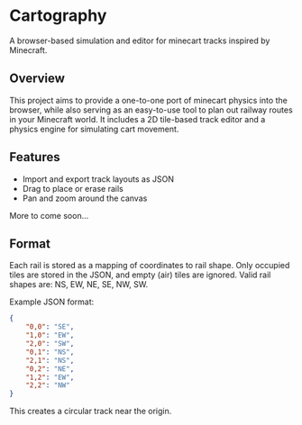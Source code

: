# Cartography

A browser-based simulation and editor for minecart tracks inspired by Minecraft.

## Overview

This project aims to provide a one-to-one port of minecart physics into the browser, while also serving as an easy-to-use tool to plan out railway routes in your Minecraft world. It includes a 2D tile-based track editor and a physics engine for simulating cart movement.

## Features

- Import and export track layouts as JSON
- Drag to place or erase rails
- Pan and zoom around the canvas

More to come soon...

## Format

Each rail is stored as a mapping of coordinates to rail shape. Only occupied tiles are stored in the JSON, and empty (air) tiles are ignored.
Valid rail shapes are: NS, EW, NE, SE, NW, SW.

Example JSON format:
```json
{
    "0,0": "SE",
    "1,0": "EW",
    "2,0": "SW",
    "0,1": "NS",
    "2,1": "NS",
    "0,2": "NE",
    "1,2": "EW",
    "2,2": "NW"
}
```
This creates a circular track near the origin.